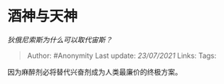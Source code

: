 # 酒神与天神
*狄俄尼索斯为什么可以取代宙斯？*

> Author: #Anonymity
> Last update: *23/07/2021*
> Links:
> Tags:

因为麻醉剂必将替代兴奋剂成为人类最廉价的终极方案。

